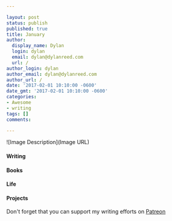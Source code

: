 ```yaml
---

layout: post
status: publish
published: true
title: January
author:
  display_name: Dylan
  login: dylan
  email: dylan@dylanreed.com
  url: /
author_login: dylan
author_email: dylan@dylanreed.com
author_url: /
date: '2017-02-01 10:10:00 -0600'
date_gmt: '2017-02-01 10:10:00 -0600'
categories:
- Awesome
- writing
tags: []
comments:

---
```

![Image Description](Image URL)

<h4>Writing</h4>

<h4>Books</h4>

<h4>Life</h4>

<h4>Projects</h4>


Don't forget that you can support my writing efforts on [Patreon](https://www.patreon.com/dylanreed)